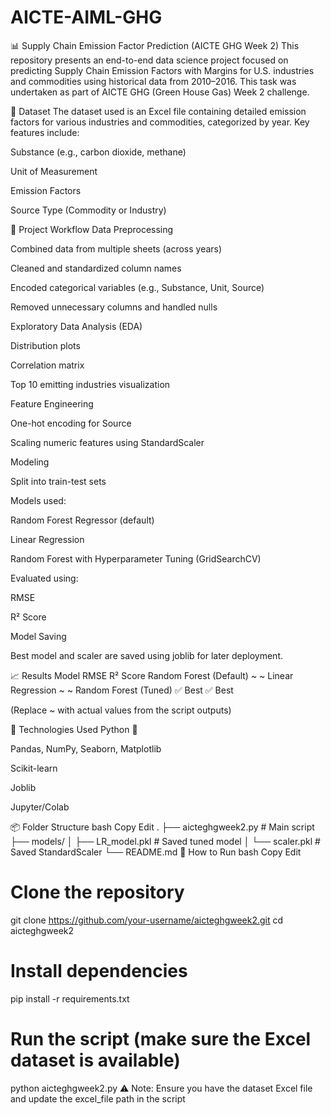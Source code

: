 # AICTE-AIML-GHG

📊 Supply Chain Emission Factor Prediction (AICTE GHG Week 2)
This repository presents an end-to-end data science project focused on predicting Supply Chain Emission Factors with Margins for U.S. industries and commodities using historical data from 2010–2016. This task was undertaken as part of AICTE GHG (Green House Gas) Week 2 challenge.

📁 Dataset
The dataset used is an Excel file containing detailed emission factors for various industries and commodities, categorized by year. Key features include:

Substance (e.g., carbon dioxide, methane)

Unit of Measurement

Emission Factors

Source Type (Commodity or Industry)

🚀 Project Workflow
Data Preprocessing

Combined data from multiple sheets (across years)

Cleaned and standardized column names

Encoded categorical variables (e.g., Substance, Unit, Source)

Removed unnecessary columns and handled nulls

Exploratory Data Analysis (EDA)

Distribution plots

Correlation matrix

Top 10 emitting industries visualization

Feature Engineering

One-hot encoding for Source

Scaling numeric features using StandardScaler

Modeling

Split into train-test sets

Models used:

Random Forest Regressor (default)

Linear Regression

Random Forest with Hyperparameter Tuning (GridSearchCV)

Evaluated using:

RMSE

R² Score

Model Saving

Best model and scaler are saved using joblib for later deployment.

📈 Results
Model	RMSE	R² Score
Random Forest (Default)	~	~
Linear Regression	~	~
Random Forest (Tuned)	✅ Best	✅ Best

(Replace ~ with actual values from the script outputs)

🧪 Technologies Used
Python 🐍

Pandas, NumPy, Seaborn, Matplotlib

Scikit-learn

Joblib

Jupyter/Colab

📦 Folder Structure
bash
Copy
Edit
.
├── aicteghgweek2.py           # Main script
├── models/
│   ├── LR_model.pkl           # Saved tuned model
│   └── scaler.pkl             # Saved StandardScaler
└── README.md
📌 How to Run
bash
Copy
Edit
# Clone the repository
git clone https://github.com/your-username/aicteghgweek2.git
cd aicteghgweek2

# Install dependencies
pip install -r requirements.txt

# Run the script (make sure the Excel dataset is available)
python aicteghgweek2.py
⚠️ Note: Ensure you have the dataset Excel file and update the excel_file path in the script
